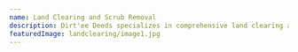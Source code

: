 ```yaml
---
name: Land Clearing and Scrub Removal
description: Dirt'ee Deeds specializes in comprehensive land clearing and scrub removal services. We efficiently clear your land of trees, shrubs, underbrush, and any other soils or materials that may be in the way,  preparing your site for all construction or landscaping projects. Our team uses advanced equipment to ensure thorough and environmentally responsible clearing, creating a clean slate for your next project. Trust Dirt'ee Deeds for professional, reliable, and safe land clearing and scrub removal solutions.
featuredImage: landclearing/image1.jpg
---
```

